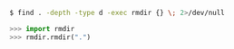 ```bash
$ find . -depth -type d -exec rmdir {} \; 2>/dev/null
```

```python
>>> import rmdir
>>> rmdir.rmdir(".")
```

